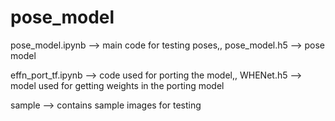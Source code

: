 # pose_model

pose_model.ipynb  --> main code for testing poses,,
pose_model.h5   --> pose model


effn_port_tf.ipynb  --> code used for porting the model,,
WHENet.h5  --> model used for getting weights in the porting model

sample --> contains sample images for testing
